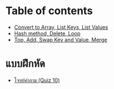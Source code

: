 # Table of contents

* [Convert to Array, List Keys, List Values](README.md)
* [Hash method, Delete, Loop](hash-method-delete-loop.md)
* [Top, Add, Swap Key and Value, Merge](top-add-swap-key-and-value-merge.md)

# แบบฝึกหัด
* [โจทย์คำถาม (Quiz 10)](https://github.com/soonklang/Ruby_tutorial/blob/main/10-ruby-hash/Q10.md)
